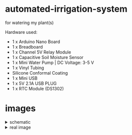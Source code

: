 # automated-irrigation-system
 for watering my plant(s)
 
 Hardware used: 
 - 1 x Arduino Nano Board
 - 1 x Breadboard
 - 1 x Channel 5V Relay Module
 - 1 x Capacitive Soil Moisture Sensor 
 - 1 x Mini Water Pump | DC Voltage: 3-5 V
 - 1 x Vinyl Tubing
 - Silicone Conformal Coating
 - 1 x Mini USB
 - 1 x 5V 2.1A USB PLUG
 - 1 x RTC Module (DS1302)
 

# images
<details>
<summary>schematic</summary>
<img src="https://user-images.githubusercontent.com/25938766/128617806-8a0c867f-0fa3-43b2-9e85-f3f00b7a73f5.png" width="600">
</details>
<details>
<summary>real image</summary>
<img src="https://user-images.githubusercontent.com/25938766/128618126-92a28ddb-28a6-45ed-a53b-b47e7f94f163.jpg" width="600">
</details>






